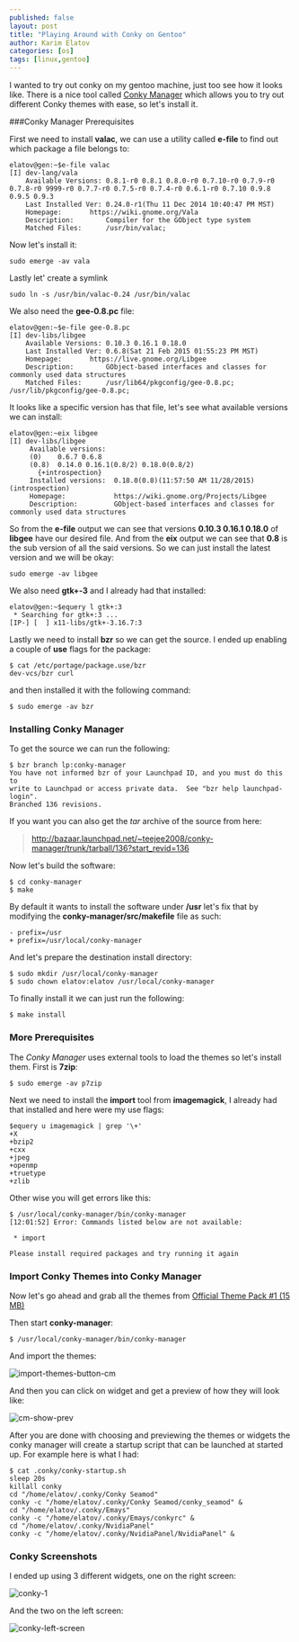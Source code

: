 ```yaml
---
published: false
layout: post
title: "Playing Around with Conky on Gentoo"
author: Karim Elatov
categories: [os]
tags: [linux,gentoo]
---
```

I wanted to try out conky on my gentoo machine, just too see how it looks like. There is a nice tool called [Conky Manager](https://launchpad.net/conky-manager) which allows you to try out different Conky themes with ease, so let's install it.

###Conky Manager Prerequisites

First we need to install **valac**, we can use a utility called **e-file** to find out which package a file belongs to:

	elatov@gen:~$e-file valac
	[I] dev-lang/vala
	    Available Versions: 0.8.1-r0 0.8.1 0.8.0-r0 0.7.10-r0 0.7.9-r0 0.7.8-r0 9999-r0 0.7.7-r0 0.7.5-r0 0.7.4-r0 0.6.1-r0 0.7.10 0.9.8 0.9.5 0.9.3
	    Last Installed Ver: 0.24.0-r1(Thu 11 Dec 2014 10:40:47 PM MST)
	    Homepage:       https://wiki.gnome.org/Vala
	    Description:        Compiler for the GObject type system
	    Matched Files:      /usr/bin/valac;

Now let's install it:

	sudo emerge -av vala

Lastly let' create a symlink

	sudo ln -s /usr/bin/valac-0.24 /usr/bin/valac

We also need the **gee-0.8.pc** file:

	elatov@gen:~$e-file gee-0.8.pc
	[I] dev-libs/libgee
		Available Versions:	0.10.3 0.16.1 0.18.0
		Last Installed Ver:	0.6.8(Sat 21 Feb 2015 01:55:23 PM MST)
		Homepage:		https://live.gnome.org/Libgee
		Description:		GObject-based interfaces and classes for commonly used data structures
		Matched Files:		/usr/lib64/pkgconfig/gee-0.8.pc; /usr/lib/pkgconfig/gee-0.8.pc;

It looks like a specific version has that file, let's see what available versions we can install:

	elatov@gen:~eix libgee
	[I] dev-libs/libgee
	     Available versions:
	     (0)    0.6.7 0.6.8
	     (0.8)  0.14.0 0.16.1(0.8/2) 0.18.0(0.8/2)
	       {+introspection}
	     Installed versions:  0.18.0(0.8)(11:57:50 AM 11/28/2015)(introspection)
	     Homepage:            https://wiki.gnome.org/Projects/Libgee
	     Description:         GObject-based interfaces and classes for commonly used data structures

So from the **e-file** output we can see that versions **0.10.3 0.16.1 0.18.0** of **libgee** have our desired file. And from the **eix** output we can see that **0.8** is the sub version of all the said versions. So we can just install the latest version and we will be okay:

	sudo emerge -av libgee

We also need **gtk+-3** and I already had that installed:

	elatov@gen:~$equery l gtk+:3
	 * Searching for gtk+:3 ...
	[IP-] [  ] x11-libs/gtk+-3.16.7:3

Lastly we need to install **bzr** so we can get the source. I ended up enabling a couple of **use** flags for the package:

	$ cat /etc/portage/package.use/bzr
	dev-vcs/bzr curl

and then installed it with the following command:

	$ sudo emerge -av bzr
	
### Installing Conky Manager

To get the source we can run the following:

	$ bzr branch lp:conky-manager
	You have not informed bzr of your Launchpad ID, and you must do this to
	write to Launchpad or access private data.  See "bzr help launchpad-login".
	Branched 136 revisions.

If you want you can also get the *tar* archive of the source from here:

> http://bazaar.launchpad.net/~teejee2008/conky-manager/trunk/tarball/136?start_revid=136


Now let's build the software:

	$ cd conky-manager
	$ make

By default it wants to install the software under **/usr** let's fix that by modifying the **conky-manager/src/makefile** file as such:

	- prefix=/usr
	+ prefix=/usr/local/conky-manager

And let's prepare the destination install directory:

	$ sudo mkdir /usr/local/conky-manager
	$ sudo chown elatov:elatov /usr/local/conky-manager

To finally install it we can just run the following:

	$ make install

### More Prerequisites
The *Conky Manager* uses external tools to load the themes so let's install them. First is **7zip**:

	$ sudo emerge -av p7zip

Next we need to install the **import** tool from **imagemagick**, I already had that installed and here were my use flags:

	$equery u imagemagick | grep '\+'
	+X
	+bzip2
	+cxx
	+jpeg
	+openmp
	+truetype
	+zlib
	
Other wise you will get errors like this:

	$ /usr/local/conky-manager/bin/conky-manager
	[12:01:52] Error: Commands listed below are not available:
	
	 * import
	
	Please install required packages and try running it again

### Import Conky Themes into Conky Manager

Now let's go ahead and grab all the themes from [Official Theme Pack #1 (15 MB)](http://www.mediafire.com/download/icvmpzhlk7vgejt/default-themes-extra-1.cmtp.7z) 

Then start **conky-manager**:

	$ /usr/local/conky-manager/bin/conky-manager

And import the themes:

![import-themes-button-cm](https://googledrive.com/host/0B4vYKT_-8g4IWE9kS2hMMmFuXzg/conky-gentoo/import-butttom-cm2.png)

And then you can click on widget and get a preview of how they will look like:

![cm-show-prev](https://googledrive.com/host/0B4vYKT_-8g4IWE9kS2hMMmFuXzg/conky-gentoo/conky-prev-2.png)

After you are done with choosing and previewing the themes or widgets the conky manager will create a startup script that can be launched at started up. For example here is what I had:

	$ cat .conky/conky-startup.sh
	sleep 20s
	killall conky
	cd "/home/elatov/.conky/Conky Seamod"
	conky -c "/home/elatov/.conky/Conky Seamod/conky_seamod" &
	cd "/home/elatov/.conky/Emays"
	conky -c "/home/elatov/.conky/Emays/conkyrc" &
	cd "/home/elatov/.conky/NvidiaPanel"
	conky -c "/home/elatov/.conky/NvidiaPanel/NvidiaPanel" &

### Conky Screenshots

I ended up using 3 different widgets, one on the right screen:

![conky-1](https://googledrive.com/host/0B4vYKT_-8g4IWE9kS2hMMmFuXzg/conky-gentoo/conky-1.png)

And the two on the left screen:

![conky-left-screen](https://googledrive.com/host/0B4vYKT_-8g4IWE9kS2hMMmFuXzg/conky-gentoo/conky-left-screen.png)